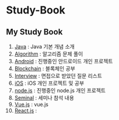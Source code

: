 # Study-Book
## My Study Book

1. [Java](https://github.com/KimHunJin/Study-Book/tree/master/Java/src) : Java 기본 개념 소개
2. [Algorithm](https://github.com/KimHunJin/Study-Book/tree/master/algorithm) : 알고리즘 문제 풀이
3. [Android](https://github.com/KimHunJin/Study-Book/tree/master/android) : 진행중인 안드로이드 개인 프로젝트
4. [Blockchain](https://github.com/KimHunJin/Study-Book/tree/master/blockchain) : 블록체인 공부
5. [Interview](https://github.com/KimHunJin/Study-Book/tree/master/interview) : 면접으로 받았던 질문 리스트
6. [iOS](https://github.com/KimHunJin/Study-Book/tree/master/ios/HelloiOS) : iOS 개인 프로젝트 및 공부
7. [node.js](https://github.com/KimHunJin/Study-Book/tree/master/node/bus_info) : 진행중인 node.js 개인 프로젝트
8. [Seminal](https://github.com/KimHunJin/Study-Book/tree/master/seminar) : 세미나 참석 내용
9. [Vue.js](https://github.com/KimHunJin/Study-Book/tree/master/vue) : vue.js 
10. [React.js](https://github.com/KimHunJin/Study-Book/tree/master/react) : 
